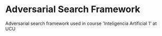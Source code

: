 # Adversarial Search Framework

Adversarial search framework used in course 'Inteligencia Artificial 1' at UCU